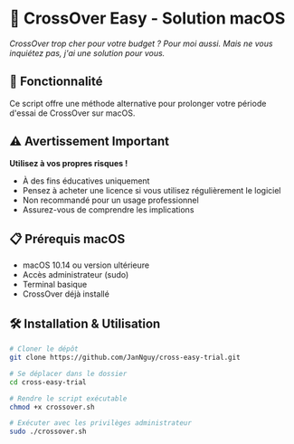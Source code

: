 # 🧌 CrossOver Easy - Solution macOS

*CrossOver trop cher pour votre budget ? Pour moi aussi.*
*Mais ne vous inquiétez pas, j'ai une solution pour vous.*

## 🚀 Fonctionnalité

Ce script offre une méthode alternative pour prolonger votre période d'essai de CrossOver sur macOS.

## ⚠️ Avertissement Important

**Utilisez à vos propres risques !**
- À des fins éducatives uniquement
- Pensez à acheter une licence si vous utilisez régulièrement le logiciel
- Non recommandé pour un usage professionnel
- Assurez-vous de comprendre les implications

## 📋 Prérequis macOS

- macOS 10.14 ou version ultérieure
- Accès administrateur (sudo)
- Terminal basique
- CrossOver déjà installé

## 🛠️ Installation & Utilisation

```bash
# Cloner le dépôt
git clone https://github.com/JanNguy/cross-easy-trial.git

# Se déplacer dans le dossier
cd cross-easy-trial

# Rendre le script exécutable
chmod +x crossover.sh

# Exécuter avec les privilèges administrateur
sudo ./crossover.sh
